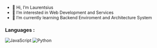 - 👋 Hi, I’m Laurentsius
- 👀 I’m interested in Web Development and Services
- 🌱 I’m currently learning Backend Enviroment and Architecture System
 
### Languages :
![JavaScript](https://img.shields.io/badge/-JavaScript-000?&logo=JavaScript)
![Python](https://img.shields.io/badge/-Python-000?&logo=Python)

<!---
mazzqu/mazzqu is a ✨ special ✨ repository because its `README.md` (this file) appears on your GitHub profile.
You can click the Preview link to take a look at your changes.
--->
